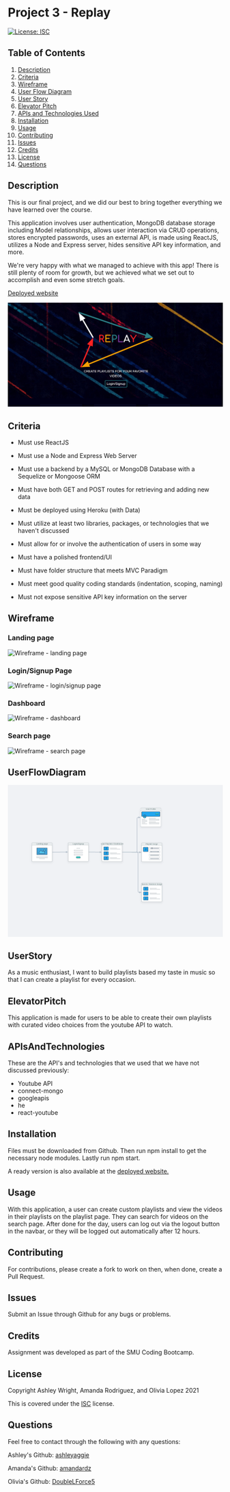 # Project 3 - Replay

[![License: ISC](https://img.shields.io/badge/License-ISC-blue.svg)](https://opensource.org/licenses/ISC)

## Table of Contents

1. [Description](#Description)
2. [Criteria](#Criteria)
3. [Wireframe](#Wireframe)
4. [User Flow Diagram](#UserFlowDiagram)
5. [User Story](#UserStory)
6. [Elevator Pitch](#ElevatorPitch)
7. [APIs and Technologies Used](#APIsAndTechnologies)
8. [Installation](#Installation)
9. [Usage](#Usage)
10. [Contributing](#Contributing)
11. [Issues](#Issues)
12. [Credits](#Credits)
13. [License](#License)
14. [Questions](#Questions)

## Description

This is our final project, and we did our best to bring together everything we have learned over the course.

This application involves user authentication, MongoDB database storage including Model relationships, allows user interaction via CRUD operations, stores encrypted passwords, uses an external API, is made using ReactJS, utilizes a Node and Express server, hides sensitive API key information, and more.

We're very happy with what we managed to achieve with this app! There is still plenty of room for growth, but we achieved what we set out to accomplish and even some stretch goals.

[Deployed website](Pending)

![View of homepage](./client/public/images/homescreen.png)

## Criteria

* Must use ReactJS

* Must use a Node and Express Web Server

* Must use a backend by a MySQL or MongoDB Database with a Sequelize or Mongoose ORM

* Must have both GET and POST routes for retrieving and adding new data

* Must be deployed using Heroku (with Data)

* Must utilize at least two libraries, packages, or technologies that we haven't discussed

* Must allow for or involve the authentication of users in some way

* Must have a polished frontend/UI

* Must have folder structure that meets MVC Paradigm

* Must meet good quality coding standards (indentation, scoping, naming)

* Must not expose sensitive API key information on the server

## Wireframe 

### Landing page
![Wireframe - landing page](https://user-images.githubusercontent.com/73543476/124055904-5e252780-d9ea-11eb-9e8e-89ba37da4417.png)

### Login/Signup Page
![Wireframe - login/signup page](https://user-images.githubusercontent.com/73543476/124055923-6715f900-d9ea-11eb-8024-f1506a8f3ca8.png)

### Dashboard
![Wireframe - dashboard](https://user-images.githubusercontent.com/73543476/124055949-75fcab80-d9ea-11eb-9786-3d6b52ef0fe5.png)

### Search page
![Wireframe - search page](https://user-images.githubusercontent.com/73543476/124055932-6da47080-d9ea-11eb-8c3d-0d69525cd36d.png)

## UserFlowDiagram
![UserFlowDiagram](./client/public/images/userFlowDiagram.png)

## UserStory
As a music enthusiast, I want to build playlists based my taste in music so that I can create a playlist for every occasion.

## ElevatorPitch
This application is made for users to be able to create their own playlists with curated video choices from the youtube API to watch.

## APIsAndTechnologies
These are the API's and technologies that we used that we have not discussed previously:
- Youtube API
- connect-mongo
- googleapis
- he
- react-youtube

## Installation

Files must be downloaded from Github. Then run npm install to get the necessary node modules. Lastly run npm start.

A ready version is also available at the [deployed website.](Pending)

## Usage

With this application, a user can create custom playlists and view the videos in their playlists on the playlist page. They can search for videos on the search page. After done for the day, users can log out via the logout button in the navbar, or they will be logged out automatically after 12 hours.

## Contributing

For contributions, please create a fork to work on then, when done, create a Pull Request.

## Issues

Submit an Issue through Github for any bugs or problems.

## Credits

Assignment was developed as part of the SMU Coding Bootcamp.

## License

Copyright Ashley Wright, Amanda Rodriguez, and Olivia Lopez 2021

This is covered under the <a href='https://opensource.org/licenses/ISC'>ISC</a> license.

## Questions

Feel free to contact through the following with any questions:

Ashley's Github: <a href='https://github.com/ashleyaggie'>ashleyaggie</a>

Amanda's Github: <a href='https://github.com/amandardz'>amandardz</a>

Olivia's Github: <a href='https://github.com/DoubleLForce5'>DoubleLForce5</a>